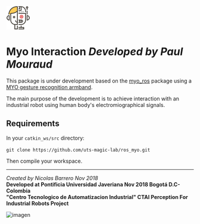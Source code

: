 ![imagen](https://raw.githubusercontent.com/ctaipuj/human_robot_interaction/master/human_robot_module.png)

# Myo Interaction *Developed by Paul Mouraud*

This package is under development based on the [myo_ros](https://github.com/uts-magic-lab/ros_myo.git) package using a [MYO gesture recognition armband](https://en.wikipedia.org/wiki/Myo_armband).

The main purpose of the development is to achieve interaction with an industrial robot using human body's electromiographical signals.

## Requirements
In your `catkin_ws/src` directory:

`git clone https://github.com/uts-magic-lab/ros_myo.git`

Then compile your workspace.

***
*Created by Nicolas Barrero Nov 2018*  
**Developed at Pontificia Universidad Javeriana Nov 2018 Bogotá D.C-Colombia**  
**"Centro Tecnologico de Automatizacion Industrial" CTAI
Perception For Industrial Robots Project**

![imagen](https://bit.ly/2qVzHyL)
